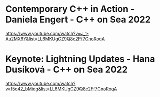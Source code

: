 # Contemporary C++ in Action - Daniela Engert - C++ on Sea 2022
https://www.youtube.com/watch?v=J_1-Au2MX6Y&list=LL6MKUgGZ9Q8c2Ff7GnoRoqA

# Keynote: Lightning Updates - Hana Dusíková - C++ on Sea 2022
https://www.youtube.com/watch?v=f5o42_bMidg&list=LL6MKUgGZ9Q8c2Ff7GnoRoqA

